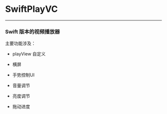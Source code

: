 # SwiftPlayVC
---


### Swift 版本的视频播放器

主要功能涉及：

* playView 自定义 

* 横屏
* 手势控制UI
* 音量调节
* 亮度调节
* 拖动进度
